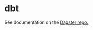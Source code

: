 # dbt

See documentation on the [Dagster repo.](https://github.com/K12-Analytics-Engineering/dagster)
